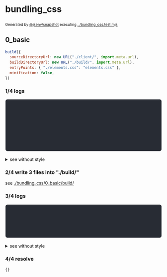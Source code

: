 # bundling_css

<sub>
  Generated by <a href="https://github.com/jsenv/core/tree/main/packages/independent/snapshot">@jsenv/snapshot</a> executing <a href="../bundling_css.test.mjs">../bundling_css.test.mjs</a>
</sub>

## 0_basic

```js
build({
  sourceDirectoryUrl: new URL("./client/", import.meta.url),
  buildDirectoryUrl: new URL("./build/", import.meta.url),
  entryPoints: { "./elements.css": "elements.css" },
  minification: false,
})
```

### 1/4 logs

![img](bundling_css/0_basic/log_group.svg)

<details>
  <summary>see without style</summary>

```console

build "./elements.css"
⠋ generate source graph
✔ generate source graph (done in <X> second)
⠋ bundle "css"
✔ bundle "css" (done in <X> second)
⠋ generate build graph
✔ generate build graph (done in <X> second)
⠋ write files in build directory

```

</details>


### 2/4 write 3 files into "./build/"

see [./bundling_css/0_basic/build/](./bundling_css/0_basic/build/)

### 3/4 logs

![img](bundling_css/0_basic/log_group_1.svg)

<details>
  <summary>see without style</summary>

```console
✔ write files in build directory (done in <X> second)
--- build files ---  
- css  : 1 (117 B / 0.8 %)
- other: 2 (14 kB / 99.2 %)
- total: 3 (14 kB / 100 %)
--------------------
```

</details>


### 4/4 resolve

```js
{}
```